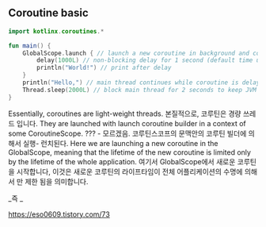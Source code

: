 Coroutine basic
----

```kotlin
import kotlinx.coroutines.*

fun main() {
    GlobalScope.launch { // launch a new coroutine in background and continue
        delay(1000L) // non-blocking delay for 1 second (default time unit is ms)
        println("World!") // print after delay
    }
    println("Hello,") // main thread continues while coroutine is delayed
    Thread.sleep(2000L) // block main thread for 2 seconds to keep JVM alive
}
```

Essentially, coroutines are light-weight threads. 
본질적으로, 코루틴은 경량 쓰레드 입니다. 
They are launched with launch coroutine builder in a context of some CoroutineScope.
??? - 모르겠음.  코루틴스코프의 문맥안의 코루틴 빌더에 의해서 실행- 런치된다. 
 Here we are launching a new coroutine in the GlobalScope, meaning that the lifetime of the new coroutine is limited only by the lifetime of the whole application.
 여기서 GlobalScope에서 새로운 코루틴을 시작합니다, 이것은 새로운 코루틴의 라이프타임이 전체 어플리케이션의 수명에 의해서 만 제한 됨을 의미합니다. 
 
 _즉  _ 
 
 
 https://eso0609.tistory.com/73